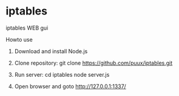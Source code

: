# iptables
iptables WEB gui

Howto use

1. Download and install Node.js

2. Clone repository:
git clone https://github.com/puux/iptables.git

3. Run server:
cd iptables
node server.js

4. Open browser and goto http://127.0.0.1:1337/

